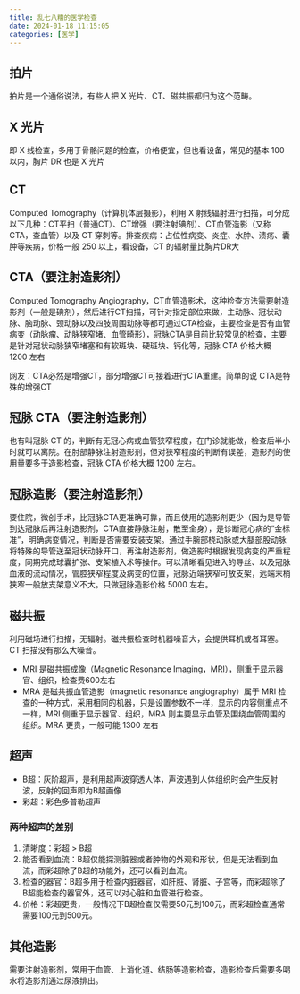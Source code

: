 ```yaml
---
title: 乱七八糟的医学检查
date: 2024-01-18 11:15:05
categories: [医学]
---
```


## 拍片

拍片是一个通俗说法，有些人把 X 光片、CT、磁共振都归为这个范畴。

## X 光片

即 X 线检查，多用于骨骼问题的检查，价格便宜，但也看设备，常见的基本 100 以内，胸片 DR 也是 X 光片

## CT

Computed Tomography（计算机体层摄影），利用 X 射线辐射进行扫描，可分成以下几种：CT平扫（普通CT）、CT增强（要注射碘剂）、CT血管造影（又称CTA，查血管）以及 CT 穿刺等。排查疾病：占位性病变、炎症、水肿、溃疡、囊肿等疾病，价格一般 250 以上，看设备，CT 的辐射量比胸片DR大

## CTA（要注射造影剂）

Computed Tomography Angiography，CT血管造影术，这种检查方法需要射造影剂（一般是碘剂），然后进行CT扫描，可针对指定部位来做，主动脉、冠状动脉、脑动脉、颈动脉以及四肢周围动脉等都可通过CTA检查，主要检查是否有血管病变（动脉瘤、动脉狭窄堵、血管畸形），冠脉CTA是目前比较常见的检查，主要是针对冠状动脉狭窄堵塞和有软斑块、硬斑块、钙化等，冠脉 CTA 价格大概 1200 左右

网友：CTA必然是增强CT，部分增强CT可接着进行CTA重建。简单的说 CTA是特殊的增强CT

## 冠脉 CTA（要注射造影剂）

也有叫冠脉 CT 的，判断有无冠心病或血管狭窄程度，在门诊就能做，检查后半小时就可以离院。在肘部静脉注射造影剂，但对狭窄程度的判断有误差，造影剂的使用量要多于造影检查，冠脉 CTA 价格大概 1200 左右。

## 冠脉造影（要注射造影剂）

要住院，微创手术，比冠脉CTA更准确可靠，而且使用的造影剂更少（因为是导管到达冠脉后再注射造影剂，CTA直接静脉注射，散至全身），是诊断冠心病的“金标准”，明确病变情况，判断是否需要安装支架。通过手腕部桡动脉或大腿部股动脉将特殊的导管送至冠状动脉开口，再注射造影剂，做造影时根据发现病变的严重程度，同期完成球囊扩张、支架植入术等操作。可以清晰看见进入的导丝、以及冠脉血液的流动情况，管腔狭窄程度及病变的位置，冠脉近端狭窄可放支架，远端末梢狭窄一般放支架意义不大。只做冠脉造影价格 5000 左右。

## 磁共振

利用磁场进行扫描，无辐射。磁共振检查时机器噪音大，会提供耳机或者耳塞。CT 扫描没有那么大噪音。

* MRI 是磁共振成像（Magnetic Resonance Imaging，MRI），侧重于显示器官、组织，检查费600左右
* MRA 是磁共振血管造影（magnetic resonance angiography）属于 MRI 检查的一种方式，采用相同的机器，只是设置参数不一样，显示的内容侧重点不一样，MRI 侧重于显示器官、组织，MRA 则主要显示血管及围绕血管周围的组织。MRA 更贵，一般可能 1300 左右

## 超声

* B超：灰阶超声，是利用超声波穿透人体，声波遇到人体组织时会产生反射波，反射的回声即为B超画像
* 彩超：彩色多普勒超声

### 两种超声的差别

1. 清晰度：彩超 > B超
2. 能否看到血流：B超仅能探测脏器或者肿物的外观和形状，但是无法看到血流，而彩超除了B超的功能外，还可以看到血流。
3. 检查的器官：B超多用于检查内脏器官，如肝脏、肾脏、子宫等，而彩超除了B超能检查的器官外，还可以对心脏和血管进行检查。
4. 价格：彩超更贵，一般情况下B超检查仅需要50元到100元，而彩超检查通常需要100元到500元。

## 其他造影

需要注射造影剂，常用于血管、上消化道、结肠等造影检查，造影检查后需要多喝水将造影剂通过尿液排出。

